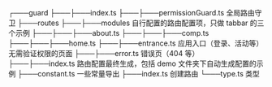 ┌───guard
├───├───index.ts
├───├───permissionGuard.ts 全局路由守卫
├───routes
├───├───modules 自行配置的路由配置项，只做 tabbar 的三个示例
├───├───├───about.ts
├───├───├───comp.ts
├───├───├───home.ts
├───├───entrance.ts 应用入口（登录、活动等）无需验证权限的页面
├───├───error.ts 错误页（404 等）
├───├───index.ts 路由配置最终生成，包括 demo 文件夹下自动生成配置的示例
├───constant.ts 一些常量导出
├───index.ts 创建路由
└───type.ts 类型
